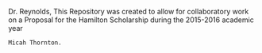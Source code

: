 Dr. Reynolds, 
	This Repository was created to allow for collaboratory work on a
Proposal for the Hamilton Scholarship during the 2015-2016 academic year

	Micah Thornton.

